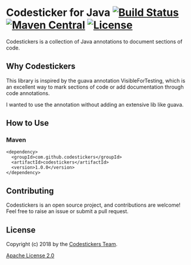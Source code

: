 # Codesticker for Java [![Build Status](https://travis-ci.org/codestickers/codestickers-java.svg?branch=master)](https://travis-ci.org/codestickers/codestickers-java) [![Maven Central](https://img.shields.io/maven-central/v/com.github.codestickers/codestickers.svg)](https://search.maven.org/#search%7Cga%7C1%7Ccodestickers) [![License](https://img.shields.io/badge/License-Apache%202.0-blue.svg)](https://www.apache.org/licenses/LICENSE-2.0.txt)

Codestickers is a collection of Java annotations to document sections of code.

## Why Codestickers
This library is inspired by the guava annotation VisibleForTesting, which is an excellent
way to mark sections of code or add documentation through code annotations.

I wanted to use the annotation without adding an extensive lib like guava.

## How to Use

### Maven
```
<dependency>
  <groupId>com.github.codestickers</groupId>
  <artifactId>codestickers</artifactId>
  <version>1.0.0</version>
</dependency>
```

## Contributing
Codestickers is an open source project, and contributions are welcome! Feel free to raise an issue or submit a pull request.

## License
Copyright (c) 2018 by the [Codestickers Team](https://github.com/orgs/codestickers/people).

[Apache License 2.0](license.txt)
